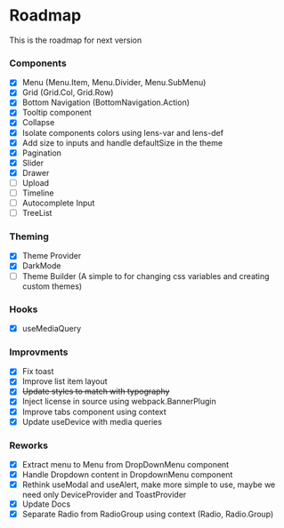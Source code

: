 # Roadmap

This is the roadmap for next version

### Components
- [x] Menu (Menu.Item, Menu.Divider, Menu.SubMenu)
- [x] Grid (Grid.Col, Grid.Row)
- [x] Bottom Navigation (BottomNavigation.Action)
- [x] Tooltip component
- [x] Collapse
- [x] Isolate components colors using lens-var and lens-def
- [x] Add size to inputs and handle defaultSize in the theme
- [x] Pagination
- [x] Slider
- [x] Drawer
- [ ] Upload
- [ ] Timeline
- [ ] Autocomplete Input
- [ ] TreeList

### Theming
- [x] Theme Provider
- [x] DarkMode
- [ ] Theme Builder (A simple to for changing css variables and creating custom themes)

### Hooks

- [x] useMediaQuery


### Improvments
- [x] Fix toast
- [x] Improve list item layout
- [x] ~~Update styles to match with typography~~
- [x] Inject license in source using webpack.BannerPlugin
- [x] Improve tabs component using context
- [x] Update useDevice with media queries

### Reworks
- [x] Extract menu to Menu from DropDownMenu component
- [x] Handle Dropdown content in DropdownMenu component
- [x] Rethink useModal and useAlert, make more simple to use, maybe we need only DeviceProvider and ToastProvider
- [x] Update Docs
- [x] Separate Radio from RadioGroup using context (Radio, Radio.Group)
